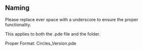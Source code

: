 ## Naming

Please replace ever space with a underscore to ensure the proper functionality.

This applies to both the .pde file and the folder.

Proper Format: Circles_Version.pde

